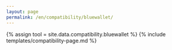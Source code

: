 ```yaml
---
layout: page
permalink: /en/compatibility/bluewallet/
---
```

{% assign tool = site.data.compatibility.bluewallet %}
{% include templates/compatibility-page.md %}
